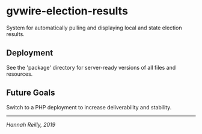 # gvwire-election-results
System for automatically pulling and displaying local and state election results.

## Deployment
See the 'package' directory for server-ready versions of all files and resources.

## Future Goals
Switch to a PHP deployment to increase deliverability and stability.

-------------
*Hannah Reilly, 2019*

